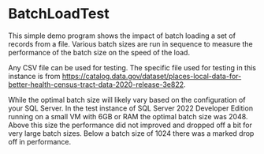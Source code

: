 ﻿# BatchLoadTest

This simple demo program shows the impact of batch loading a set of records from a file.
Various batch sizes are run in sequence to measure the performance of the batch size on 
the speed of the load.

Any CSV file can be used for testing.  The specific file used for testing in this instance
is from https://catalog.data.gov/dataset/places-local-data-for-better-health-census-tract-data-2020-release-3e822.

While the optimal batch size will likely vary based on the configuration of your SQL Server.  In the test
instance of SQL Server 2022 Developer Edition running on a small VM with 6GB or RAM the optimal batch size
was 2048.  Above this size the performance did not improved and dropped off a bit for very large batch sizes.
Below a batch size of 1024 there was a marked drop off in performance.